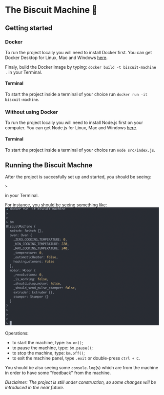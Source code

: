 # The Biscuit Machine :cookie:

## Getting started

### Docker

To run the project locally you will need to install Docker first. You can get Docker Desktop for Linux, Mac and Windows [here](https://www.docker.com/products/docker-desktop).

Finaly, build the Docker image by typing: `docker build -t biscuit-machine .` in your Terminal.

#### Terminal

To start the project inside a terminal of your choice run `docker run -it biscuit-machine`.


### Without using Docker

To run the project locally you will need to install Node.js first on your computer. You can get Node.js for Linux, Mac and Windows [here](https://nodejs.org/en/download/).

#### Terminal

To start the project inside a terminal of your choice run `node src/index.js`.


## Running the Biscuit Machne

After the project is succesfully set up and started, you should be seeing:
```
>
```
in your Terminal.

For instance, you should be seeing something like:
![Running BM 01](images/running-bm-01.png)

Operations:
- to start the machine, type: `bm.on()`;
- to pause the machine, type: `bm.pause()`;
- to stop the machine, type: `bm.off()`;
- to exit the machine panel, type `.exit` or double-press `ctrl + C`.

You should be also seeing some `console.log`(s) which are from the machine in order to have some "feedback" from the machine.


_Disclaimer: The project is still under construction, so some changes will be introduced in the near future._
